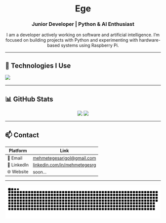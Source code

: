 <h1 align="center">Ege</h1>
<h3 align="center">Junior Developer | Python & AI Enthusiast</h3>

<p align="center">
  I am a developer actively working on software and artificial intelligence. I’m focused on building projects with Python and experimenting with hardware-based systems using Raspberry Pi.
</p>

---

## 🧰 Technologies I Use
<p align="left">
  <img src="https://skillicons.dev/icons?i=python,git,github,html,css,js,arduino,raspberrypi,vscode" />
</p>

---

## 📊 GitHub Stats
<p align="center">
  <img src="https://github-readme-stats.vercel.app/api?username=mehmetegesrg&show_icons=true&theme=default" height="160" />
  <img src="https://github-readme-stats.vercel.app/api/top-langs/?username=mehmetegesrg&layout=compact&theme=default" height="160" />
</p>

---

## 📫 Contact

| Platform   | Link                          |
|------------|-------------------------------|
| 📧 Email   | mehmetegesarigol@gmail.com         |
| 💼 LinkedIn| [linkedin.com/in/mehmetegesrg](https://linkedin.com/in/mehmetegesrg) |
| 🌐 Website | soon...                       |

---

<picture>
  <source media="(prefers-color-scheme: dark)" srcset="https://raw.githubusercontent.com/mehmetegesrg/mehmetegesrg/output/github-snake-dark.svg" />
  <source media="(prefers-color-scheme: light)" srcset="https://raw.githubusercontent.com/mehmetegesrg/mehmetegesrg/output/github-snake.svg" />
  <img alt="github-snake" src="https://raw.githubusercontent.com/mehmetegesrg/mehmetegesrg/output/github-snake.svg" />
</picture>

